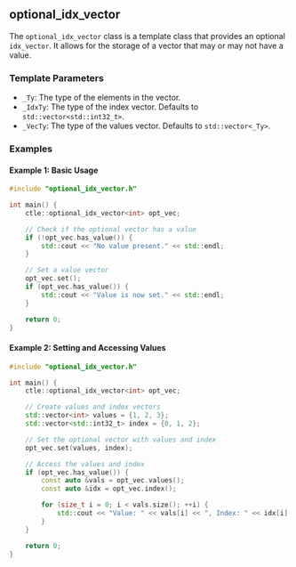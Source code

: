 ## optional_idx_vector

The `optional_idx_vector` class is a template class that provides an optional `idx_vector`. It allows for the storage of a vector that may or may not have a value.

### Template Parameters

- `_Ty`: The type of the elements in the vector.
- `_IdxTy`: The type of the index vector. Defaults to `std::vector<std::int32_t>`.
- `_VecTy`: The type of the values vector. Defaults to `std::vector<_Ty>`.

### Examples

#### Example 1: Basic Usage

```cpp
#include "optional_idx_vector.h"

int main() {
    ctle::optional_idx_vector<int> opt_vec;

    // Check if the optional vector has a value
    if (!opt_vec.has_value()) {
        std::cout << "No value present." << std::endl;
    }

    // Set a value vector
    opt_vec.set();
    if (opt_vec.has_value()) {
        std::cout << "Value is now set." << std::endl;
    }

    return 0;
}
```

#### Example 2: Setting and Accessing Values

```cpp
#include "optional_idx_vector.h"

int main() {
    ctle::optional_idx_vector<int> opt_vec;

    // Create values and index vectors
    std::vector<int> values = {1, 2, 3};
    std::vector<std::int32_t> index = {0, 1, 2};

    // Set the optional vector with values and index
    opt_vec.set(values, index);

    // Access the values and index
    if (opt_vec.has_value()) {
        const auto &vals = opt_vec.values();
        const auto &idx = opt_vec.index();

        for (size_t i = 0; i < vals.size(); ++i) {
            std::cout << "Value: " << vals[i] << ", Index: " << idx[i] << std::endl;
        }
    }

    return 0;
}
```